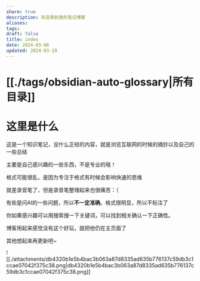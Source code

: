 ```yaml
---
share: true
description: 欢迎来到我的笔记博客
aliases: 
tags: 
draft: false
title: index
date: 2024-03-06
updated: 2024-03-19
---
```



# **[[./tags/obsidian-auto-glossary|所有目录]]** 


# 这里是什么


这是一个知识笔记，没什么正经的内容，就是浏览互联网的时候的摘抄以及自己的一些总结

主要是自己感兴趣的一些东西，不是专业的哦！

格式可能很乱，是因为专注于格式有时候会影响快速的思维

就差录音笔了，但是录音笔整理起来也很痛苦：（

有些是问AI的一些问题，所以**不一定准确**。格式很明显，所以不标注了

你如果感兴趣可以用搜索搜一下关键词，可以找到相关确认一下正确性。

博客用起来感觉没有这个好玩，就把他仍在主页面了

其他想起来再更新吧~



![[./attachments/db4320b1e5b4bac3b063a87d8335ad635b776137c59db3c1ccae07042f375c38.png|db4320b1e5b4bac3b063a87d8335ad635b776137c59db3c1ccae07042f375c38.png]]